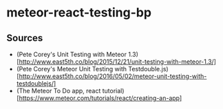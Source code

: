 # meteor-react-testing-bp

## Sources
* (Pete Corey's Unit Testing with Meteor 1.3)[http://www.east5th.co/blog/2015/12/21/unit-testing-with-meteor-1.3/]
* (Pete Corey's Meteor Unit Testing with Testdouble.js)[http://www.east5th.co/blog/2016/05/02/meteor-unit-testing-with-testdoublejs/]
* (The Meteor To Do app, react tutorial)[https://www.meteor.com/tutorials/react/creating-an-app]
